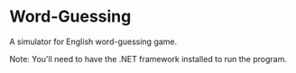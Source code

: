 # Word-Guessing
A simulator for English word-guessing game.

Note: You'll need to have the .NET framework installed to run the program.
